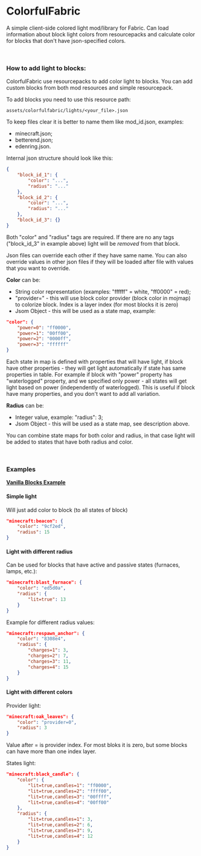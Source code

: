# ColorfulFabric
A simple client-side colored light mod/library for Fabric.
Can load information about block light colors from resourcepacks
and calculate color for blocks that don't have json-specified colors.

<br/>

### How to add light to blocks:
ColorfulFabric use resourcepacks to add color light to blocks. You can add custom
blocks from both mod resources and simple resourcepack.

To add blocks you need to use this resource path:
```
assets/colorfulfabric/lights/<your_file>.json
```

To keep files clear it is better to name them like mod_id.json, examples:
- minecraft.json;
- betterend.json;
- edenring.json.

Internal json structure should look like this:
```json
{
	"block_id_1": {
		"color": "...",
		"radius": "..."
	},
	"block_id_2": {
		"color": "...",
		"radius": "..."
	},
	"block_id_3": {}
}
```
Both "color" and "radius" tags are required.
If there are no any tags ("block_id_3" in example above) light will be *removed* from that block.

Json files can override each other if they have same name. You can also override values
in other json files if they will be loaded after file with values that you want to override.

**Color** can be:
- String color representation (examples: "ffffff" = white, "ff0000" = red);
- "provider=<index>" - this will use block color provider (block color in mojmap) to colorize block. Index is a layer index (for most blocks it is zero)
- Jsom Object - this will be used as a state map, example:
```json
"color": {
	"power=0": "ff0000",
	"power=1": "00ff00",
	"power=2": "0000ff",
	"power=3": "ffffff"
}
```
Each state in map is defined with properties that will have light, if block have other properties - 
they will get light automatically if state has same properties in table. For example if block with
"power" property has "waterlogged" property, and we specified only power - all states will get light
based on power (independently of waterlogged). This is useful if block have many properties,
and you don't want to add all variation. 

**Radius** can be:
- Integer value, example: "radius": 3;
- Jsom Object - this will be used as a state map, see description above.

You can combine state maps for both color and radius, in that case light will be added
to states that have both radius and color.

<br/>

### Examples
[**Vanilla Blocks Example**](https://github.com/paulevsGitch/ColorfulFabric/blob/main/src/main/resources/assets/colorfulfabric/lights/minecraft.json)

#### Simple light
Will just add color to block (to all states of block)
```json
"minecraft:beacon": {
	"color": "9cf2ed",
	"radius": 15
}
```

#### Light with different radius
Can be used for blocks that have active and passive states (furnaces, lamps, etc.):
```json
"minecraft:blast_furnace": {
	"color": "ed5d0a",
	"radius": {
		"lit=true": 13
	}
}
```
Example for different radius values:
```json
"minecraft:respawn_anchor": {
	"color": "8308e4",
	"radius": {
		"charges=1": 3,
		"charges=2": 7,
		"charges=3": 11,
		"charges=4": 15
	}
}
```
#### Light with different colors
Provider light:
```json
"minecraft:oak_leaves": {
	"color": "provider=0",
	"radius": 3
}
```
Value after = is provider index. For most bloks it is zero, but some blocks can have more than
one index layer.

States light:
```json
"minecraft:black_candle": {
	"color": {
		"lit=true,candles=1": "ff0000",
		"lit=true,candles=2": "ffff00",
		"lit=true,candles=3": "00ffff",
		"lit=true,candles=4": "00ff00"
	},
	"radius": {
		"lit=true,candles=1": 3,
		"lit=true,candles=2": 6,
		"lit=true,candles=3": 9,
		"lit=true,candles=4": 12
	}
}
```